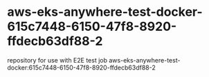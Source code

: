 # aws-eks-anywhere-test-docker-615c7448-6150-47f8-8920-ffdecb63df88-2
repository for use with E2E test job aws-eks-anywhere-test-docker:615c7448-6150-47f8-8920-ffdecb63df88-2
